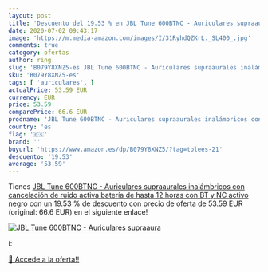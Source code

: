 ```yaml
---
layout: post
title: 'Descuento del 19.53 % en JBL Tune 600BTNC - Auriculares supraaura'
date: 2020-07-02 09:43:17
image: 'https://m.media-amazon.com/images/I/31RyhdQZKrL._SL400_.jpg'
comments: true
category: ofertas
author: ring
slug: 'B079Y8XNZ5-es JBL Tune 600BTNC - Auriculares supraaurales inalámbricos...'
sku: 'B079Y8XNZ5-es'
tags: [ 'auriculares', ]
actualPrice: 53.59 EUR
currency: EUR
price: 53.59
comparePrice: 66.6 EUR
prodname: 'JBL Tune 600BTNC - Auriculares supraaurales inalámbricos con cancelación de ruido activa  batería de hasta 12 horas con BT y NC activo  negro'
country: 'es'
flag: '🇪🇸'
brand: ''
buyurl: 'https://www.amazon.es/dp/B079Y8XNZ5/?tag=tolees-21'
descuento: '19.53'
average: '53.59'
---
```


Tienes [JBL Tune 600BTNC - Auriculares supraaurales inalámbricos con cancelación de ruido activa  batería de hasta 12 horas con BT y NC activo  negro](https://www.amazon.es/dp/B079Y8XNZ5/?tag=tolees-21) con un 19.53 % de descuento con precio de oferta de 53.59 EUR (original: 66.6 EUR) en el siguiente enlace!

[![JBL Tune 600BTNC - Auriculares supraaura](https://m.media-amazon.com/images/I/31RyhdQZKrL._SL400_.jpg)](https://www.amazon.es/dp/B079Y8XNZ5/?tag=tolees-21)

ℹ️:


[🛒 Accede a la oferta!!](https://www.amazon.es/dp/B079Y8XNZ5/?tag=tolees-21)
